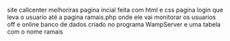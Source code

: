 site callcenter 
melhoriras
pagina incial feita com html e css
pagina login que leva o usuario até
a pagina ramais.php onde ele vai monitorar
os usuarios off e online 
banco de dados criado no programa WampServer 
e uma tabela com o nome ramais
